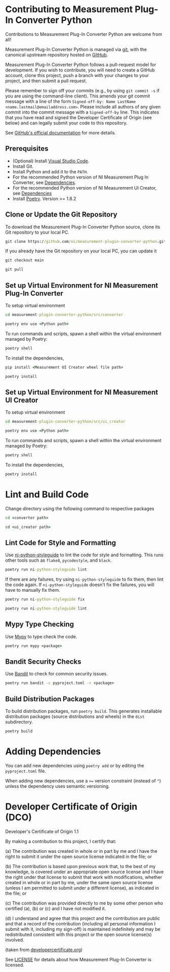 # Contributing to Measurement Plug-In Converter Python

Contributions to Measurement Plug-In Converter Python are welcome from all!

Measurement Plug-In Converter Python is managed via [git](https://git-scm.com), with the canonical upstream
repository hosted on [GitHub](https://github.com/ni/measurement-plugin-converter-python).

Measurement Plug-In Converter Python follows a pull-request model for development.  If
you wish to contribute, you will need to create a GitHub account, clone this
project, push a branch with your changes to your project, and then submit a
pull request.

Please remember to sign off your commits (e.g., by using `git commit -s` if you
are using the command-line client). This amends your git commit message with a line
of the form `Signed-off-by: Name LastName <name.lastmail@emailaddress.com>`. Please
include all authors of any given commit into the commit message with a
`Signed-off-by` line. This indicates that you have read and signed the Developer
Certificate of Origin (see below) and can legally submit your code to
this repository.

See [GitHub's official documentation](https://help.github.com/articles/using-pull-requests/)
for more details.

## Prerequisites

- (Optional) Install [Visual Studio Code](https://code.visualstudio.com/download).
- Install Git.
- Install Python and add it to the `PATH`.
- For the recommended Python version of NI Measurement Plug In Converter,
  see [Dependencies](src/converter/README.md#dependencies).
- For the recommended Python version of NI Measurement UI Creator,
  see [Dependencies](src/ui_creator/README.md#dependencies)
- Install [Poetry](https://python-poetry.org/docs/#installation). Version >= 1.8.2

## Clone or Update the Git Repository

To download the Measurement Plug-In Converter Python source, clone its Git
repository to your local PC.

```cmd
git clone https://github.com/ni/measurement-plugin-converter-python.git
```

If you already have the Git repository on your local PC, you can update it

```cmd
git checkout main

git pull
```

## Set up Virtual Environment for NI Measurement Plug-In Converter

To setup virtual environment

```cmd
cd measurement-plugin-converter-python/src/converter

poetry env use <Python path>
```

To run commands and scripts, spawn a shell within the virtual environment managed by Poetry:

```cmd
poetry shell
```

To install the dependencies,

```cmd
pip install <Measurement UI Creator wheel file path>

poetry install
```

## Set up Virtual Environment for NI Measurement UI Creator

To setup virtual environment

```cmd
cd measurement-plugin-converter-python/src/ui_creator

poetry env use <Python path>
```

To run commands and scripts, spawn a shell within the virtual environment managed by Poetry:

```cmd
poetry shell
```

To install the dependencies,

```cmd
poetry install
```

# Lint and Build Code

Change directory using the following command to respective packages

```cmd
cd <converter path>

cd <ui_creator path>
```

## Lint Code for Style and Formatting

Use [ni-python-styleguide](https://github.com/ni/python-styleguide) to lint the
code for style and formatting. This runs other tools such as `flake8`,
`pycodestyle`, and `black`.

```cmd
poetry run ni-python-styleguide lint
```

If there are any failures, try using `ni-python-styleguide` to fix them, then
lint the code again. If `ni-python-styleguide` doesn't fix the failures, you
will have to manually fix them.

```cmd
poetry run ni-python-styleguide fix

poetry run ni-python-styleguide lint
```

## Mypy Type Checking

Use [Mypy](https://pypi.org/project/mypy/) to type check the code.

```cmd
poetry run mypy <package>
```

## Bandit Security Checks

Use [Bandit](https://pypi.org/project/bandit/) to check for common security issues.

```cmd
poetry run bandit -c pyproject.toml -r <package>
```

## Build Distribution Packages

To build distribution packages, run `poetry build`. This generates installable
distribution packages (source distributions and wheels) in the `dist`
subdirectory.

```cmd
poetry build
```

# Adding Dependencies

You can add new dependencies using `poetry add` or by editing the `pyproject.toml` file.

When adding new dependencies, use a `>=` version constraint (instead of `^`)
unless the dependency uses semantic versioning.

# Developer Certificate of Origin (DCO)

   Developer's Certificate of Origin 1.1

   By making a contribution to this project, I certify that:

   (a) The contribution was created in whole or in part by me and I
       have the right to submit it under the open source license
       indicated in the file; or

   (b) The contribution is based upon previous work that, to the best
       of my knowledge, is covered under an appropriate open source
       license and I have the right under that license to submit that
       work with modifications, whether created in whole or in part
       by me, under the same open source license (unless I am
       permitted to submit under a different license), as indicated
       in the file; or

   (c) The contribution was provided directly to me by some other
       person who certified (a), (b) or (c) and I have not modified
       it.

   (d) I understand and agree that this project and the contribution
       are public and that a record of the contribution (including all
       personal information I submit with it, including my sign-off) is
       maintained indefinitely and may be redistributed consistent with
       this project or the open source license(s) involved.

(taken from [developercertificate.org](https://developercertificate.org/))

See [LICENSE](https://github.com/ni/measurement-plugin-converter-python/blob/main/LICENSE)
for details about how Measurement Plug-In Converter is licensed.
